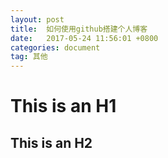 ```yaml
---
layout: post
title:  如何使用github搭建个人博客
date:   2017-05-24 11:56:01 +0800
categories: document
tag: 其他
---
```


This is an H1
=============

This is an H2
-------------